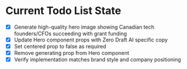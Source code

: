 <!-- DO NOT EDIT - Managed by todo_list tool -->
<!-- Updated: 2025-10-06T23:05:09.528Z -->

# Current Todo List State

- [x] Generate high-quality hero image showing Canadian tech founders/CFOs succeeding with grant funding
- [x] Update Hero component props with Zero Draft AI specific copy
- [x] Set centered prop to false as required
- [x] Remove generating prop from Hero component
- [x] Verify implementation matches brand style and company positioning
